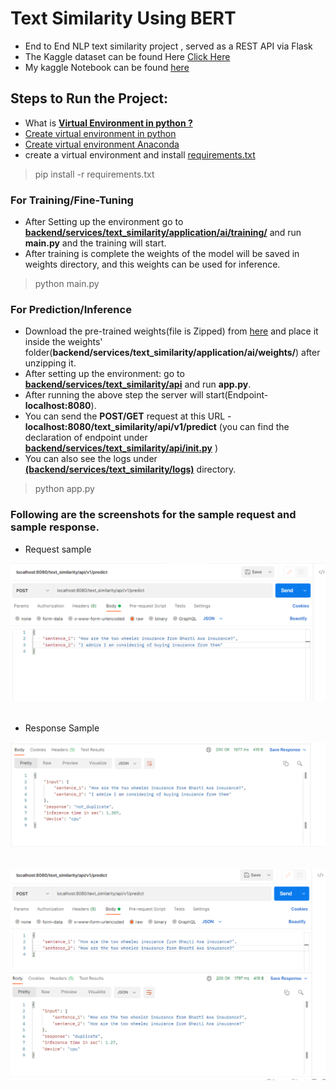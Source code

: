 # Text Similarity Using BERT
 

- End to End NLP text similarity project , served as a REST API via Flask
- The Kaggle dataset can be found Here [Click Here](https://www.kaggle.com/c/quora-question-pairs/data)
- My kaggle Notebook can be found [here](https://www.kaggle.com/raryan/quora-text-similarity-using-bert)


## Steps to Run the Project:
- What is [**Virtual Environment in python ?**](https://www.geeksforgeeks.org/python-virtual-environment/)
- [Create virtual environment in python](https://www.geeksforgeeks.org/creating-python-virtual-environment-windows-linux/)
- [Create virtual environment Anaconda](https://www.geeksforgeeks.org/set-up-virtual-environment-for-python-using-anaconda/)
- create a virtual environment and install [requirements.txt](https://github.com/R-aryan/Text-Similarity-Using-BERT/blob/develop/requirements.txt)

> pip install -r requirements.txt


### For Training/Fine-Tuning
- After Setting up the environment go to [**backend/services/text_similarity/application/ai/training/**](https://github.com/R-aryan/Text-Similarity-Using-BERT/tree/develop/backend/services/text_similarity/application/ai/training) and run **main.py** and the training will start.
- After training is complete the weights of the model will be saved in weights directory, and this weights can be used for inference.

> python main.py


### For Prediction/Inference
- Download the pre-trained weights(file is Zipped) from [here](https://drive.google.com/drive/folders/1CwlhY4BkhyU6vAtFnM_W75cSvTsJC4n-?usp=sharing) and place it inside the weights' folder(**backend/services/text_similarity/application/ai/weights/**) after unzipping it.
- After setting up the environment: go to [**backend/services/text_similarity/api**](https://github.com/R-aryan/Text-Similarity-Using-BERT/tree/develop/backend/services/text_similarity/api) and run **app.py**.
- After running the above step the server will start(Endpoint- **localhost:8080**).  
- You can send the **POST/GET** request at this URL - **localhost:8080/text_similarity/api/v1/predict** (you can find the declaration of endpoint under [**backend/services/text_similarity/api/__init__.py**](https://github.com/R-aryan/Text-Similarity-Using-BERT/blob/develop/backend/services/text_similarity/api/__init__.py) )
- You can also see the logs under [**(backend/services/text_similarity/logs)**](https://github.com/R-aryan/Text-Similarity-Using-BERT/tree/develop/backend/services/text_similarity/logs) directory.

> python app.py


### Following are the screenshots for the sample **request** and sample **response.**

- Request sample

![Sample request](https://github.com/R-aryan/Text-Similarity-Using-BERT/blob/develop/msc/sample_request.png)
  <br>
  <br>
- Response Sample

![Sample response](https://github.com/R-aryan/Text-Similarity-Using-BERT/blob/develop/msc/sample_response.png)
<br>
<br>

![sample request and response](https://github.com/R-aryan/Text-Similarity-Using-BERT/blob/develop/msc/sample_request_response.png)